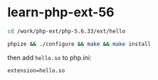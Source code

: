 # learn-php-ext-56

``` bash
cd /work/php-ext/php-5.6.33/ext/hello

phpize && ./configure && make && make install
```

then add `hello.so` to php.ini:
```
extension=hello.so
```
